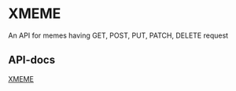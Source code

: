 # XMEME

An API for memes having GET, POST, PUT, PATCH, DELETE request

## API-docs

[XMEME](https://xmeme-api-akansha.herokuapp.com/swagger-ui/)
